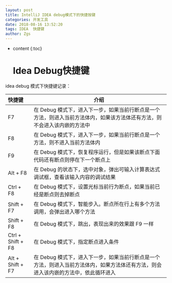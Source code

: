 ```yaml
---
layout: post
title: IntelliJ IDEA debug模式下的快捷按键
categories: 开发工具
date: 2018-08-16 13:52:20
tags: IDEA  快捷键
author: Zgs
---
```

* content
{:toc}
  # Idea Debug快捷键

idea debug 模式下快捷键记录：










| 快捷键            | 介绍                                                         |
| :---------------- | ------------------------------------------------------------ |
| F7                | 在 Debug 模式下，进入下一步，如果当前行断点是一个方法，则进入当前方法体内，如果该方法体还有方法，则不会进入该内嵌的方法中 |
| F8                | 在 Debug 模式下，进入下一步，如果当前行断点是一个方法，则不进入当前方法体内 |
| F9                | 在 Debug 模式下，恢复程序运行，但是如果该断点下面代码还有断点则停在下一个断点上 |
| Alt + F8          | 在 Debug 的状态下，选中对象，弹出可输入计算表达式调试框，查看该输入内容的调试结果 |
| Ctrl + F8         | 在 Debug 模式下，设置光标当前行为断点，如果当前已经是断点则去掉断点 |
| Shift + F7        | 在 Debug 模式下，智能步入。断点所在行上有多个方法调用，会弹出进入哪个方法 |
| Shift + F8        | 在 Debug 模式下，跳出，表现出来的效果跟 F9 一样              |
| Ctrl + Shift + F8 | 在 Debug 模式下，指定断点进入条件                            |
| Alt + Shift + F7  | 在 Debug 模式下，进入下一步，如果当前行断点是一个方法，则进入当前方法体内，如果方法体还有方法，则会进入该内嵌的方法中，依此循环进入 |


